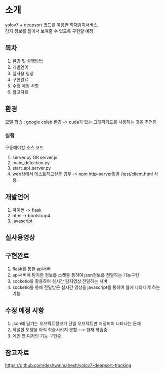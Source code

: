 # 소개
yolov7 + deepsort 코드를 이용한 화재감지서비스. <br/>
감지 정보를 웹에서 보여줄 수 있도록 구현할 예정

## 목차
1. 환경 및 실행방법
2. 개발언어
3. 실사용 영상
4. 구현완료
5. 수정 예정 사항
6. 참고자료

## 환경
모델 학습 : google colab 환경 -> cuda가 있는 그래픽카드를 사용하는 것을 추천함<br/>
### 실행
구동해야할 소스 코드<br/>
1. server.py OR server.js
2. main_detection.py
3. start_api_server.py
4. web상에서 테스트하고싶은 경우 -> npm http-server활용 /test/client.html 사용

## 개발언어
1. 파이썬 -> flask
2. html -> bootstrap4
3. javascript

## 실사용영상

## 구현완료
1. flask를 통한 api서버
2. api서버에 탐지한 정보를 소켓을 통하여 json정보를 전달하는 기능구현
3. socketio를 활용하여 실시간 탐지영상 전달하는 서버
4. socketio를 통해 전달받은 실시간 영상을 javascript를 통하여 웹에 나타나게 하는 기능

## 수정 예정 사항
1. json에 담기는 오브젝트정보가 단일 오브젝트만 저장되어 나타나는 문제
2. 적절한 모델을 아직 학습시키지 못함 --> 현재 학습중
3. 메인 웹 디자인 기능 구현중

## 참고자료
https://github.com/deshwalmahesh/yolov7-deepsort-tracking
